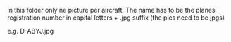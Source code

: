 in this folder only ne picture per aircraft.
The name has to be the planes registration number in capital letters + .jpg suffix (the pics need to be jpgs)

e.g. D-ABYJ.jpg
